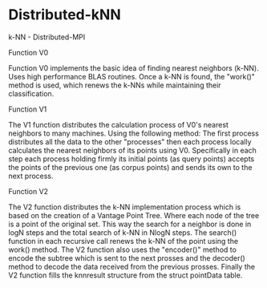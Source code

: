 # Distributed-kNN


k-NN - Distributed-MPI

Function V0

Function V0 implements the basic idea of finding nearest neighbors (k-NN). Uses high performance BLAS routines. Once a k-NN is found, the "work()" method is used, which renews the k-NNs while maintaining their classification.

Function V1

The V1 function distributes the calculation process of V0's nearest neighbors to many machines. Using the following method: The first process distributes all the data to the other "processes" then each process locally calculates the nearest neighbors of its points using V0. Specifically in each step each process holding firmly its initial points (as query points) accepts the points of the previous one (as corpus points)  and sends its own to the next process.

Function V2

The V2 function distributes the k-NN implementation process which is based on the creation of a Vantage Point Tree. Where each node of the tree is a point of the original set. This way the search for a neighbor is done in logN steps and the total search of k-NN in NlogN steps. The search() function in each recursive call renews the k-NN of the point using the work() method. The V2 function also uses the "encoder()" method to encode the subtree which is sent to the next prosses and the decoder() method to decode the data received from the previous prosses. Finally the V2 function fills the knnresult structure from the struct pointData table. 
